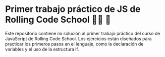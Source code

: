 # Primer trabajo práctico de JS de Rolling Code School 👨‍💻 🚀

Este repositorio contiene mi solución al primer trabajo práctico del curso de JavaScript de Rolling Code School. Los ejercicios están diseñados para practicar los primeros pasos en el lenguaje, como la declaración de variables y el uso de la estructura if.
